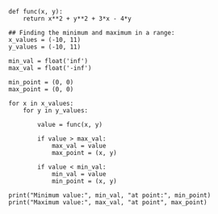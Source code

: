



     
    def func(x, y):
        return x**2 + y**2 + 3*x - 4*y
    
    ## Finding the minimum and maximum in a range:
    x_values = (-10, 11)
    y_values = (-10, 11)
    
    min_val = float('inf')
    max_val = float('-inf')
    
    min_point = (0, 0)
    max_point = (0, 0)
    
    for x in x_values:
        for y in y_values:
        
            value = func(x, y)
    
            if value > max_val:
                max_val = value
                max_point = (x, y)
    
            if value < min_val:
                min_val = value
                min_point = (x, y)
    
    print("Minimum value:", min_val, "at point:", min_point)
    print("Maximum value:", max_val, "at point", max_point)
